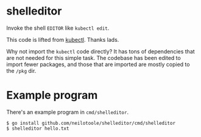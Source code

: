 # shelleditor
Invoke the shell `EDITOR` like `kubectl edit`.

This code is lifted from [kubectl](https://github.com/kubernetes/kubectl/tree/master/pkg/cmd/util/editor).
Thanks lads. 

Why not import the `kubectl` code directly? It has tons of dependencies that are not needed
for this simple task. The codebase has been edited to import fewer packages,
and those that are imported are mostly copied to the `/pkg` dir.


# Example program

There's an example program in `cmd/shelleditor`.

```shell
$ go install github.com/neilotoole/shelleditor/cmd/shelleditor
$ shelleditor hello.txt
```
